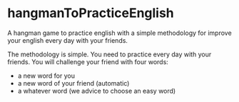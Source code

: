# hangmanToPracticeEnglish
A hangman game to practice english with a simple methodology for improve your english every day with your friends.

The methodology is simple. You need to practice every day with your friends. 
You will challenge your friend with four words:
  - a new word for you
  - a new word of your friend (automatic)
  - a whatever word (we advice to choose an easy word)
